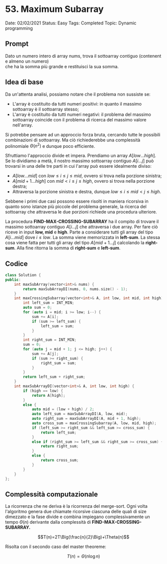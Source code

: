 # 53. Maximum Subarray

Date: 02/02/2021
Status: Easy
Tags: Completed
Topic: Dynamic programming

## Prompt

Dato un numero intero di array nums, trova il sottoarray contiguo (contenente almeno un numero) che ha la somma più grande e restituisci la sua somma.

## Idea di base

Da un'attenta analisi, possiamo notare che il problema non sussiste se:

- L'array è costituito da tutti numeri positivi: in quanto il massimo sottoarray è il sottoarray stesso;
- L'array è costituito da tutti numeri negativi: il problema del massimo sottoarray coincide con il problema di ricerca del massimo valore nell'array.

Si potrebbe pensare ad un approccio forza bruta, cercando tutte le possibili combinazioni di sottoarray. Ma ciò richiederebbe una complessità polinomiale $\Theta(n^2)$ e dunque poco efficiente.

Sfruttiamo l'approccio divide et impera. Prendiamo un array $A[low \ldots high]$. Se lo dividiamo a metà, il nostro massimo sottoarray contiguo $A[i \ldots j]$ può trovarsi in una delle tre parti in cui l'array può essere idealmente diviso:

- $A[low \ldots mid]$ con $low \leq i \leq j\leq mid$, ovvero si trova nella porzione sinistra;
- $A[mid+1 \ldots high]$ con $mid < i \leq j\leq high$, ovvero si trova nella porzione destra;
- Attraversa la porzione sinistra e destra, dunque $low \leq i \leq mid < j \leq high$.

Sebbene i primi due casi possono essere risolti in maniera ricorsiva in quanto sono istanze più piccole del problema generale, la ricerca del sottoarray che attraversa le due porzioni richiede una procedura ulteriore. 

La procedura **FIND-MAX-CROSSING-SUBARRAY** ha il compito di trovare il massimo sottoarray contiguo $A[i \ldots j]$ che attraversa i due array. Per fare ciò riceve in input **low, mid** e **high**. Parte a considerare tutti gli array del tipo $A[i \ldots mid]$ dove $i \leq low$. La somma viene memorizzata in **left-sum**. La stessa cosa viene fatta per tutti gli array del tipo $A[mid+1 \ldots j]$ calcolando la **right-sum**. Alla fine ritorna la somma di **right-sum** e **left-sum**.

## Codice

```cpp
class Solution {
public:
    int maxSubArray(vector<int>& nums) {
        return maxSubArrayDI(nums, 0, nums.size() - 1);
    }
    int maxCrossingSubarray(vector<int>& A, int low, int mid, int high) {
        int left_sum = INT_MIN;
        auto sum = 0;
        for (auto i = mid; i >= low; i--) {
            sum += A[i];
            if (sum >= left_sum) {
                left_sum = sum;
            }
        }
        int right_sum = INT_MIN;
        sum = 0;
        for (auto j = mid + 1; j <= high; j++) {
            sum += A[j];
            if (sum >= right_sum) {
                right_sum = sum;
            }
        }
        return left_sum + right_sum;
    }
    int maxSubArrayDI(vector<int>& A, int low, int high) {
        if (high == low) {
            return A[high];
        }
        else {
            auto mid = (low + high) / 2;
            auto left_sum = maxSubArrayDI(A, low, mid);
            auto right_sum = maxSubArrayDI(A, mid + 1, high);
            auto cross_sum = maxCrossingSubarray(A, low, mid, high);
            if (left_sum >= right_sum && left_sum >= cross_sum) {
                return left_sum;
            }
            else if (right_sum >= left_sum && right_sum >= cross_sum) {
                return right_sum;
            }
            else {
                return cross_sum;
            }
        }
    }
};
```

## Complessità computazionale

La ricorrenza che ne deriva è la ricorrenza del merge-sort. Ogni volta l'algoritmo genera due chiamate ricorsive ciascuna delle quali di size dimezzato e la fase divide e combina impiegano complessivamente un tempo $\Theta(n)$ derivante dalla complessità di **FIND-MAX-CROSSING-SUBARRAY.** 

$$T(n)=2T\Big(\frac{n}{2}\Big)+\Theta(n)$$

Risolta con il secondo caso del master theoreme:

$$T(n)=\Theta(n\log n)$$

<script src="https://cdn.mathjax.org/mathjax/latest/MathJax.js?config=TeX-AMS-MML_HTMLorMML" type="text/javascript"></script>